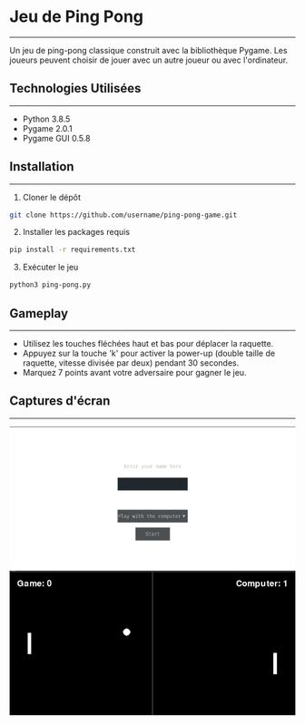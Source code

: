 # Jeu de Ping Pong
***
Un jeu de ping-pong classique construit avec la bibliothèque Pygame. Les joueurs peuvent choisir de jouer avec un autre joueur ou avec l'ordinateur.

## Technologies Utilisées
***
- Python 3.8.5
- Pygame 2.0.1
- Pygame GUI 0.5.8

## Installation
***
1. Cloner le dépôt
```bash
git clone https://github.com/username/ping-pong-game.git
```

2. Installer les packages requis
```bash
pip install -r requirements.txt
```
3. Exécuter le jeu
```bash
python3 ping-pong.py
```

## Gameplay
***
- Utilisez les touches fléchées haut et bas pour déplacer la raquette.
- Appuyez sur la touche 'k' pour activer la power-up (double taille de raquette, vitesse divisée par deux)  pendant 30 secondes.
- Marquez 7 points avant votre adversaire pour gagner le jeu.

## Captures d'écran
***
![Menu Screenshot](/image/menu.png)
![Gameplay Screenshot](/image/ping.png)
